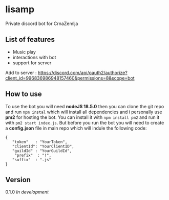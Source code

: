 # lisamp
Private discord bot for CrnaZemlja


## List of features
- Music play
- interactions with bot
- support for server


Add to server : https://discord.com/api/oauth2/authorize?client_id=996836986948157460&permissions=8&scope=bot

## How to use
To use the bot you will need **nodeJS 18.5.0** then you can clone the git repo and run `npm instal` which will install all dependencies and i personally use **pm2** for hosting the bot. You can install it with `npm install pm2` and run it with `pm2 start index.js`.
But before you run the bot you will need to create a **config.json** file in main repo which will indule the following code:
```
{
   "token"   : "YourToken",
   "clientId": "YourClientID",
   "guildId" : "YourGuildId",
	"prefix"  : "!",
   "suffix"  : ".js"
}
```

## Version
0.1.0
*In development*